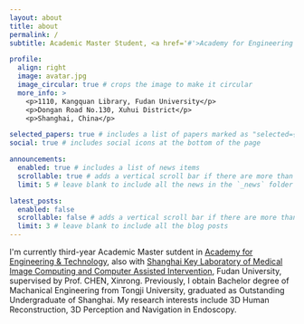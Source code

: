 ```yaml
---
layout: about
title: about
permalink: /
subtitle: Academic Master Student, <a href='#'>Academy for Engineering & Technology</a>, <a href='#'>Shanghai Key Laboratory of Medical Image Computing and Computer Assisted Intervention</a>, Fudan University

profile:
  align: right
  image: avatar.jpg
  image_circular: true # crops the image to make it circular
  more_info: >
    <p>1110, Kangquan Library, Fudan University</p>
    <p>Dongan Road No.130, Xuhui District</p>
    <p>Shanghai, China</p>

selected_papers: true # includes a list of papers marked as "selected={true}"
social: true # includes social icons at the bottom of the page

announcements:
  enabled: true # includes a list of news items
  scrollable: true # adds a vertical scroll bar if there are more than 3 news items
  limit: 5 # leave blank to include all the news in the `_news` folder

latest_posts:
  enabled: false
  scrollable: false # adds a vertical scroll bar if there are more than 3 new posts items
  limit: 3 # leave blank to include all the blog posts
---
```


I'm currently third-year Academic Master sutdent in <a href='#'>Academy for Engineering & Technology</a>, also with <a href='#'>Shanghai Key Laboratory of Medical Image Computing and Computer Assisted Intervention</a>, Fudan University, supervised by Prof. CHEN, Xinrong. Previously, I obtain Bachelor degree of Machanical Engineering from Tongji University, graduated as Outstanding Undergraduate of Shanghai. My research interests include 3D Human Reconstruction, 3D Perception and Navigation in Endoscopy.